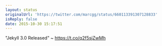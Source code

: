 ```yaml
---
layout: status
originalUrl: 'https://twitter.com/marcgg/status/660113391307128833'
isReply: false
date: 2015-10-30 15:17:51
---
```


"Jekyll 3.0 Released" ~ https://t.co/q2f5sjZwMh
